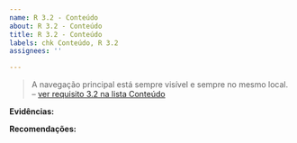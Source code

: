 ```yaml
---
name: R 3.2 - Conteúdo
about: R 3.2 - Conteúdo
title: R 3.2 - Conteúdo
labels: chk Conteúdo, R 3.2
assignees: ''

---
```


> A navegação principal está sempre visível e sempre no mesmo local.
> – [ver requisito 3.2 na lista Conteúdo](https://amagovpt.github.io/kit-selo/checklists/checklist-conteudo#n32)

**Evidências:**

 **Recomendações:**
